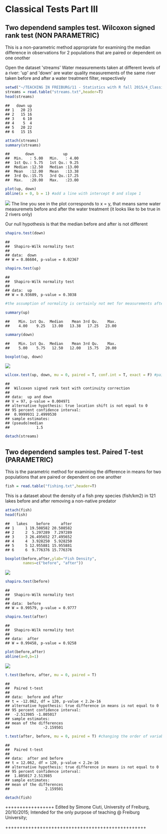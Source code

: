 # Classical Tests Part III

## Two dependend samples test. Wilcoxon signed rank test (NON PARAMETRIC)
This is a non-parametric method appropriate for examining the median difference in observations for 2 populations that are paired or dependent on one onother

Open the dataset 'streams'
Water measurements taken at different levels of a river:
'up' and 'down' are water quality measurements of the same river taken before and after a water treatment filter, respectively 


```r
setwd("~/TEACHING IN FREIBURG/11 - Statistics with R fall 2015/4_Classical Tests")
streams = read.table("streams.txt",header=T)
head(streams)
```

```
##   down up
## 1   20 23
## 2   15 16
## 3    6 10
## 4    5  4
## 5   20 22
## 6   15 15
```




```r
attach(streams)
summary(streams)
```

```
##       down             up       
##  Min.   : 5.00   Min.   : 4.00  
##  1st Qu.: 5.75   1st Qu.: 9.25  
##  Median :12.50   Median :13.00  
##  Mean   :12.00   Mean   :13.38  
##  3rd Qu.:15.75   3rd Qu.:17.25  
##  Max.   :20.00   Max.   :23.00
```

```r
plot(up, down)
abline(a = 0, b = 1) #add a line with intercept 0 and slope 1
```

![](Classical_Tests_Part_III_files/figure-html/unnamed-chunk-2-1.png) 
The line you see in the plot corresponds to x = y, that means same water measuremets before and after the water treatment (it looks like to be true in 2 rivers only)


Our null hypothesis is that the median before and after is not different


```r
shapiro.test(down)
```

```
## 
## 	Shapiro-Wilk normality test
## 
## data:  down
## W = 0.86604, p-value = 0.02367
```

```r
shapiro.test(up)
```

```
## 
## 	Shapiro-Wilk normality test
## 
## data:  up
## W = 0.93609, p-value = 0.3038
```

```r
#the assumption of normality is certainly not met for measurements after the treatment. Let's go for a more conservative non-parametric procedure

summary(up)
```

```
##    Min. 1st Qu.  Median    Mean 3rd Qu.    Max. 
##    4.00    9.25   13.00   13.38   17.25   23.00
```

```r
summary(down)
```

```
##    Min. 1st Qu.  Median    Mean 3rd Qu.    Max. 
##    5.00    5.75   12.50   12.00   15.75   20.00
```

```r
boxplot(up, down)
```

![](Classical_Tests_Part_III_files/figure-html/unnamed-chunk-3-1.png) 

```r
wilcox.test(up, down, mu = 0, paired = T, conf.int = T, exact = F) #paired = T !!!
```

```
## 
## 	Wilcoxon signed rank test with continuity correction
## 
## data:  up and down
## V = 97, p-value = 0.004971
## alternative hypothesis: true location shift is not equal to 0
## 95 percent confidence interval:
##  0.9999931 2.4999530
## sample estimates:
## (pseudo)median 
##            1.5
```

```r
detach(streams)
```


## Two dependend samples test. Paired T-test (PARAMETRIC)
This is the parametric method for examining the difference in means for two populations that are paired or dependent on one another


```r
fish = read.table("fishing.txt",header=T)
```

This is a dataset about the density of a fish prey species (fish/km2) in 121 lakes before and after removing a non-native predator

  

```r
attach(fish)
head(fish)
```

```
##   lakes    before     after
## 1     1 19.508582 20.508582
## 2     2  5.297289  7.297289
## 3     3 26.495652 27.495652
## 4     4  3.928250  5.928250
## 5     5 12.955881 15.955881
## 6     6  9.776376 15.776376
```

```r
boxplot(before,after,ylab="Fish Density",
        names=c("before", "after"))
```

![](Classical_Tests_Part_III_files/figure-html/unnamed-chunk-5-1.png) 

```r
shapiro.test(before)
```

```
## 
## 	Shapiro-Wilk normality test
## 
## data:  before
## W = 0.99579, p-value = 0.9777
```

```r
shapiro.test(after)
```

```
## 
## 	Shapiro-Wilk normality test
## 
## data:  after
## W = 0.99458, p-value = 0.9258
```

```r
plot(before,after)
abline(a=0,b=1) 
```

![](Classical_Tests_Part_III_files/figure-html/unnamed-chunk-5-2.png) 



```r
t.test(before, after, mu = 0, paired = T)
```

```
## 
## 	Paired t-test
## 
## data:  before and after
## t = -12.062, df = 120, p-value < 2.2e-16
## alternative hypothesis: true difference in means is not equal to 0
## 95 percent confidence interval:
##  -2.513985 -1.805017
## sample estimates:
## mean of the differences 
##               -2.159501
```

```r
t.test(after, before, mu = 0, paired = T) #changing the order of variables, we have a change in the sign of the t-test estimated mean of differences
```

```
## 
## 	Paired t-test
## 
## data:  after and before
## t = 12.062, df = 120, p-value < 2.2e-16
## alternative hypothesis: true difference in means is not equal to 0
## 95 percent confidence interval:
##  1.805017 2.513985
## sample estimates:
## mean of the differences 
##                2.159501
```

```r
detach(fish)
```

+++++++++++++++++
Edited by Simone Ciuti, University of Freiburg, 20/10/2015; 
Intended for the only purpose of teaching @ Freiburg University; 

+++++++++++++++++++++++++++++++++++++++++++++++++


